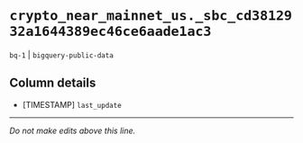 # `crypto_near_mainnet_us._sbc_cd3812932a1644389ec46ce6aade1ac3`
`bq-1` | `bigquery-public-data`

## Column details
* [TIMESTAMP] `last_update`

-------------------------------------------------------------------------------
*Do not make edits above this line.*
